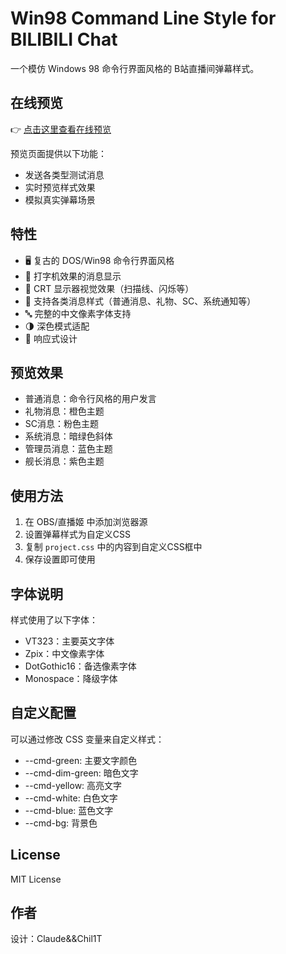 # Win98 Command Line Style for BILIBILI Chat

一个模仿 Windows 98 命令行界面风格的 B站直播间弹幕样式。

## 在线预览

👉 [点击这里查看在线预览](https://chil1t.github.io/Win98_bilibilidanmuku_style/)

预览页面提供以下功能：
- 发送各类型测试消息
- 实时预览样式效果
- 模拟真实弹幕场景

## 特性

- 🖥️ 复古的 DOS/Win98 命令行界面风格
- 📝 打字机效果的消息显示
- 🎨 CRT 显示器视觉效果（扫描线、闪烁等）
- 💬 支持各类消息样式（普通消息、礼物、SC、系统通知等）
- 🔤 完整的中文像素字体支持
- 🌗 深色模式适配
- 📱 响应式设计

## 预览效果

- 普通消息：命令行风格的用户发言
- 礼物消息：橙色主题
- SC消息：粉色主题
- 系统消息：暗绿色斜体
- 管理员消息：蓝色主题
- 舰长消息：紫色主题

## 使用方法

1. 在 OBS/直播姬 中添加浏览器源
2. 设置弹幕样式为自定义CSS
3. 复制 `project.css` 中的内容到自定义CSS框中
4. 保存设置即可使用

## 字体说明

样式使用了以下字体：
- VT323：主要英文字体
- Zpix：中文像素字体
- DotGothic16：备选像素字体
- Monospace：降级字体

## 自定义配置

可以通过修改 CSS 变量来自定义样式：
- --cmd-green: 主要文字颜色
- --cmd-dim-green: 暗色文字
- --cmd-yellow: 高亮文字
- --cmd-white: 白色文字
- --cmd-blue: 蓝色文字
- --cmd-bg: 背景色

## License

MIT License

## 作者

设计：Claude&&Chil1T
